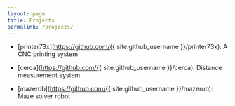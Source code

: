 ```yaml
---
layout: page
title: Projects
permalink: /projects/
---
```


- [printer73x](https://github.com/{{ site.github_username }}/printer73x): A CNC printing system

- [cerca](https://github.com/{{ site.github_username }}/cerca): Distance measurement system

- [mazerob](https://github.com/{{ site.github_username }}/mazerob): Maze solver robot
